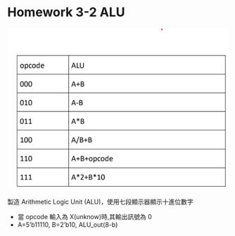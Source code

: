 # Homework 3-2 ALU

![](https://github.com/frankxaio/Seminar/blob/8179a7385a24b2c68a0d09b5f21743211347ffa2/%E5%A4%A7%E4%BA%8C%E5%B0%88%E9%A1%8C/Lab/Homework%203-2/image.png)

製造 Arithmetic Logic Unit (ALU)，使用七段顯示器顯示十進位數字

- 當 opcode 輸入為 X(unknow)時,其輸出訊號為 0
- A=5’b11110, B=2’b10, ALU_out(8-b)
